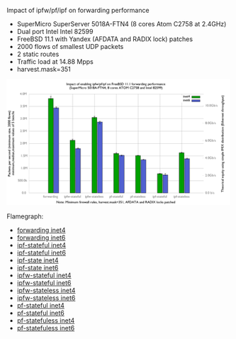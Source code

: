 Impact of ipfw/pf/ipf on forwarding performance
  - SuperMicro SuperServer 5018A-FTN4 (8 cores Atom C2758 at 2.4GHz)
  - Dual port Intel Intel 82599
  - FreeBSD 11.1 with Yandex (AFDATA and RADIX lock) patches
  - 2000 flows of smallest UDP packets
  - 2 static routes
  - Traffic load at 14.88 Mpps
  - harvest.mask=351

![Impact of ipfw/pf/ipf on forwarding performance on FreeBSD 11.1-yandex](graph.png)

Flamegraph:
   - [forwarding inet4](bench.forwarding.inet4.1.pmc.svg)
   - [forwarding inet6](bench.forwarding.inet6.1.pmc.svg)
   - [ipf-stateful inet4](bench.ipf-stateful.inet4.1.pmc.svg)
   - [ipf-stateful inet6](bench.ipf-stateful.inet6.1.pmc.svg)
   - [ipf-state inet4](bench.ipf-stateless.inet4.1.pmc.svg)
   - [ipf-state inet6](bench.ipf-stateless.inet6.1.pmc.svg)
   - [ipfw-stateful inet4](bench.ipfw-stateful.inet4.1.pmc.svg)
   - [ipfw-stateful inet6](bench.ipfw-stateful.inet6.1.pmc.svg)
   - [ipfw-stateless inet4](bench.ipfw-stateless.inet4.1.pmc.svg)
   - [ipfw-stateless inet6](bench.ipfw-stateless.inet6.1.pmc.svg)
   - [pf-stateful inet4](bench.pf-stateful.inet4.1.pmc.svg)
   - [pf-stateful inet6](bench.pf-stateful.inet6.1.pmc.svg)
   - [pf-statefuless inet4](bench.pf-stateless.inet4.1.pmc.svg)
   - [pf-statefuless inet6](bench.pf-stateless.inet6.1.pmc.svg)

